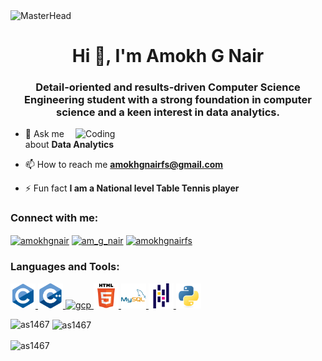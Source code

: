 <div class="image-container">
    <img src="https://user-images.githubusercontent.com/74038190/221352987-68da234d-4d62-4e9d-9d7f-098dc657c2dc.gif" alt="MasterHead">
</div>

<h1 align="center"></h1>
<h1 align="center">Hi 👋, I'm Amokh G Nair</h1>
<h3 align="center">Detail-oriented and results-driven Computer Science Engineering student with a strong foundation in computer science and a keen interest in data analytics.</h3>
<img align="right" alt="Coding" width="400" src="https://media0.giphy.com/media/v1.Y2lkPTc5MGI3NjExdHFkbTB4d29jeDRnbXN3dHBqcjdpeXd3NnA1YW1xemd2MTR6Ym0xMyZlcD12MV9pbnRlcm5hbF9naWZfYnlfaWQmY3Q9Zw/l378c04F2fjeZ7vH2/giphy.webp">


- 💬 Ask me about **Data Analytics**

- 📫 How to reach me **amokhgnairfs@gmail.com**

- ⚡ Fun fact **I am a National level Table Tennis player**

<h3 align="left">Connect with me:</h3>
<p align="left">
<a href="https://linkedin.com/in/amokhgnair" target="blank"><img align="center" src="https://raw.githubusercontent.com/rahuldkjain/github-profile-readme-generator/master/src/images/icons/Social/linked-in-alt.svg" alt="amokhgnair" height="30" width="40" /></a>
<a href="https://instagram.com/am_g_nair" target="blank"><img align="center" src="https://raw.githubusercontent.com/rahuldkjain/github-profile-readme-generator/master/src/images/icons/Social/instagram.svg" alt="am_g_nair" height="30" width="40" /></a>
<a href="https://auth.geeksforgeeks.org/user/amokhgnairfs" target="blank"><img align="center" src="https://raw.githubusercontent.com/rahuldkjain/github-profile-readme-generator/master/src/images/icons/Social/geeks-for-geeks.svg" alt="amokhgnairfs" height="30" width="40" /></a>
</p>

<h3 align="left">Languages and Tools:</h3>
<p align="left"> <a href="https://www.cprogramming.com/" target="_blank" rel="noreferrer"> <img src="https://raw.githubusercontent.com/devicons/devicon/master/icons/c/c-original.svg" alt="c" width="40" height="40"/> </a> <a href="https://www.w3schools.com/cpp/" target="_blank" rel="noreferrer"> <img src="https://raw.githubusercontent.com/devicons/devicon/master/icons/cplusplus/cplusplus-original.svg" alt="cplusplus" width="40" height="40"/> </a> <a href="https://cloud.google.com" target="_blank" rel="noreferrer"> <img src="https://www.vectorlogo.zone/logos/google_cloud/google_cloud-icon.svg" alt="gcp" width="40" height="40"/> </a> <a href="https://www.w3.org/html/" target="_blank" rel="noreferrer"> <img src="https://raw.githubusercontent.com/devicons/devicon/master/icons/html5/html5-original-wordmark.svg" alt="html5" width="40" height="40"/> </a> <a href="https://www.mysql.com/" target="_blank" rel="noreferrer"> <img src="https://raw.githubusercontent.com/devicons/devicon/master/icons/mysql/mysql-original-wordmark.svg" alt="mysql" width="40" height="40"/> </a> <a href="https://pandas.pydata.org/" target="_blank" rel="noreferrer"> <img src="https://raw.githubusercontent.com/devicons/devicon/2ae2a900d2f041da66e950e4d48052658d850630/icons/pandas/pandas-original.svg" alt="pandas" width="40" height="40"/> </a> <a href="https://www.python.org" target="_blank" rel="noreferrer"> <img src="https://raw.githubusercontent.com/devicons/devicon/master/icons/python/python-original.svg" alt="python" width="40" height="40"/> </a> </p>

<p><img align="left" src="https://github-readme-stats.vercel.app/api/top-langs?username=as1467&show_icons=true&locale=en&layout=compact" alt="as1467" /></p>

<p>&nbsp;<img align="center" src="https://github-readme-stats.vercel.app/api?username=as1467&show_icons=true&locale=en" alt="as1467" /></p>

<p><img align="center" src="https://github-readme-streak-stats.herokuapp.com/?user=as1467&" alt="as1467" /></p>
